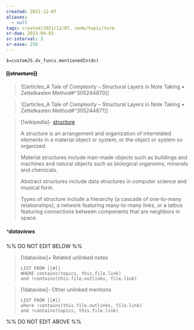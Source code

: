 ```yaml
---
created: 2021-12-07 
aliases:
  - null
tags: created/2021/12/07, node/topic/term
sr-due: 2022-04-03
sr-interval: 3
sr-ease: 250
---
```

`$=customJS.dv_funcs.mentionedIn(dv)`

#### <s class="topic-title">[[structure]]</s>

> ![[articles_A Tale of Complexity – Structural Layers in Note Taking • Zettelkasten Method#^305244870]]

> ![[articles_A Tale of Complexity – Structural Layers in Note Taking • Zettelkasten Method#^305244871]]

> [!wikipedia]- [structure](https://en.wikipedia.org/wiki/Structure)
> 
> A structure is an arrangement and organization of interrelated elements in a material object or system, or the object or system so organized. 
> 
> Material structures include man-made objects such as buildings and machines and natural objects such as biological organisms, minerals and chemicals. 
> 
> Abstract structures include data structures in computer science and musical form. 
> 
> Types of structure include a hierarchy (a cascade of one-to-many relationships), a network featuring many-to-many links, or a lattice featuring connections between components that are neighbors in space.
>

##### ^dataviews

%% DO NOT EDIT BELOW %%
> [!dataview]+ Related unlinked notes
> ```dataview
> LIST FROM [[#]]
> WHERE contains(topics, this.file.link)
> and !contains(this.file.outlinks, file.link)
> ```
 
> [!dataview]- Other unlinked mentions
> ```dataview
> LIST FROM [[#]]
> where !contains(this.file.outlinks, file.link)
> and !contains(topics, this.file.link)
> ```

%% DO NOT EDIT ABOVE %%
